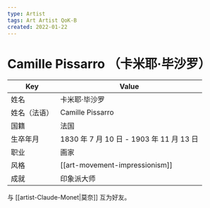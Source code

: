 ```yaml
---
type: Artist
tags: Art Artist QoK-B
created: 2022-01-22
---
```


# Camille Pissarro （卡米耶·毕沙罗）

| Key          | Value                                    |
| ------------ | ---------------------------------------- |
| 姓名         | 卡米耶·毕沙罗                            |
| 姓名（法语） | Camille Pissarro                         |
| 国籍         | 法国                                     |
| 生卒年月     | 1830 年 7 月 10 日 - 1903 年 11 月 13 日 |
| 职业         | 画家                                     |
| 风格         | [[art-movement-impressionism]]           |
| 成就         | 印象派大师                               |

与 [[artist-Claude-Monet|莫奈]] 互为好友。
